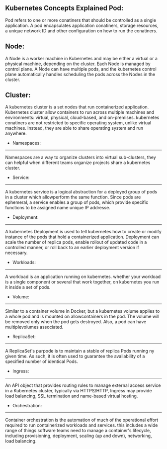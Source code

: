 Kubernetes Concepts Explained
Pod:
-----

Pod refers to one or more conatiners that should be controlled as a single application.
A pod encapsulates application conatiners, storage resources, a unique network ID and other configuration on how to run the conatiners.

Node:
-----
A Node is a worker machine in Kubernetes and may be either a virtual or a physical machine,
depending on the cluster. Each Node is managed by control plane.
A Node can have multiple pods, and the kubernetes control plane automatically handles scheduling the pods across the Nodes in the cluster.

Cluster:
--------
A kubernetes cluster is a set nodes that run containerized application.
Kubernetes cluster allow containers to run across multiple machines and environments:
virtual, physical, cloud-based, and on-premises.
kubernetes conatiners are not restricted to specific operating system, unlike virtual machines.
Instead, they are able to share operating system and run anywhere.

* Namespaces:
-------------
Namespaces are a way to organize clusters into virtual sub-clusters, they can helpful when different teams organize
projects share a kubernetes cluster.

* Service:
----------

A kubernetes service is a logical abstraction for a deployed group of pods in a cluster which allowperform the same function.
Since pods are ephemeral, a service enables a group of pods, which provide specific functions to be assigned name unique IP addresse.

* Deployment:
-------------
A kubernetes Deployment is used to tell kubernetes how to create or modify instance of the pods that hold
a containerized application. Deployment can scale the number of replica pods, enable rollout of updated
code in a controlled manner, or roll back to an earlier deployment version if necessary.

* Workloads:
------------
A workload is an application running on kubernetes.
whether your workload is a single component or several that work together, on kubernetes you run it inside a set of pods.

* Volume:
---------

Similar to a container volume in Docker, but a kubernetes volume applies to a whole pod and is mounted on allowcontainers in the pod.
The volume will be removed only when the pod gets destroyed. Also, a pod can have multiplevolumes associated.

* ReplicaSet:
-------------
A ReplicaSet's purpode is to maintain a stable of replica Pods running ny given time.
As such, it is often used to guarantee the availability of a specified number of identical Pods.

* Ingress:
----------
An API object that provides routing rules to manage external access service in a Kubernetes cluster,
typically via HTTPS/HTTP, Ingress may provide load balancing, SSL termination and name-based virtual hosting.

* Orchestration:
----------------
Container orchestration is the automation of much of the operational effort required to run containerized workloads and services.
this includes a wide range of things software teams need to manage a container's lifecycle, including provisioning, deployment, scaling (up and down), 
networking, load balancing.